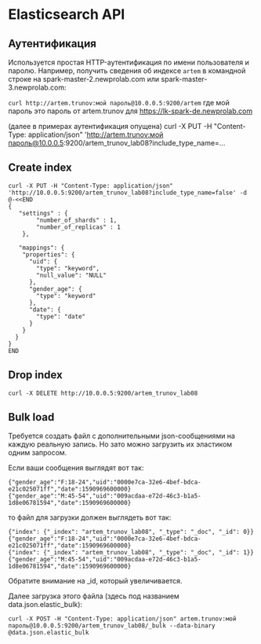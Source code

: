 # Elasticsearch API

## Аутентификация

Используется простая HTTP-аутентификация по имени пользователя и паролю. Например, получить сведения об индексе `artem` в командной строке на spark-master-2.newprolab.com или spark-master-3.newprolab.com:

`curl http://artem.trunov:мой пароль@10.0.0.5:9200/artem`
где мой пароль это пароль от artem.trunov для https://lk-spark-de.newprolab.com

(далее в примерах аутентификация опущена)
curl -X PUT -H "Content-Type: application/json" 'http://artem.trunov:мой пароль@10.0.0.5:9200/artem_trunov_lab08?include_type_name=...


## Create index

```
curl -X PUT -H "Content-Type: application/json" 'http://10.0.0.5:9200/artem_trunov_lab08?include_type_name=false' -d @-<<END
{
   "settings" : {
        "number_of_shards" : 1,
        "number_of_replicas" : 1
    },

   "mappings": {
    "properties": {
      "uid": {
        "type": "keyword",
        "null_value": "NULL"
      },
      "gender_age": {
        "type": "keyword"
      },
      "date": {
        "type": "date"
      }
    }
  }
}
END
```

## Drop index

`curl -X DELETE http://10.0.0.5:9200/artem_trunov_lab08`

## Bulk load

Требуется создать файл с дополнительными json-сообщениями на каждую реальную запись. Но зато можно загрузить их эластиком одним запросом.

Если ваши сообщения выглядят вот так:

```
{"gender_age":"F:18-24","uid":"0000e7ca-32e6-4bef-bdca-e21c025071ff","date":1590969600000}
{"gender_age":"M:45-54","uid":"009acdaa-e72d-46c3-b1a5-1d8e06781594","date":1590969600000}
```

то файл для загрузки должен выглядеть вот так:

```
{"index": {"_index": "artem_trunov_lab08", "_type": "_doc", "_id": 0}}
{"gender_age":"F:18-24","uid":"0000e7ca-32e6-4bef-bdca-e21c025071ff","date":1590969600000}
{"index": {"_index": "artem_trunov_lab08", "_type": "_doc", "_id": 1}}
{"gender_age":"M:45-54","uid":"009acdaa-e72d-46c3-b1a5-1d8e06781594","date":1590969600000}
```
Обратите внимание на _id, который увеличивается.

Далее загрузка этого файла (здесь под названием data.json.elastic_bulk):

`curl -X POST -H "Content-Type: application/json" artem.trunov:мой пароль@10.0.0.5:9200/artem_trunov_lab08/_bulk --data-binary @data.json.elastic_bulk`
